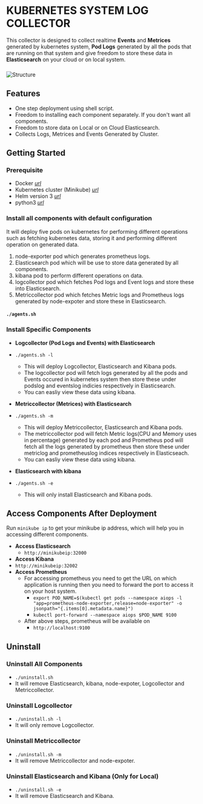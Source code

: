 # KUBERNETES SYSTEM LOG COLLECTOR
This collector is designed to collect realtime **Events** and **Metrices** generated by kubernetes system, **Pod Logs** generated by all the pods that are running on that system and give freedom to store these data in **Elasticsearch** on your cloud or on local system.
###
###
![Structure](https://user-images.githubusercontent.com/91112244/134476183-e57007f6-ea81-4ed1-8906-d2c8b1f9cd7d.jpg)

## Features
- One step deployment using shell script.
- Freedom to installing each component separately. If you don't want all components.
- Freedom to store data on Local or on Cloud Elasticsearch.
- Collects Logs, Metrices and Events Generated by Cluster.

## Getting Started
### Prerequisite
- Docker [*url*](https://docs.docker.com/engine/install/)
- Kubernetes cluster (Minikube) [*url*](https://minikube.sigs.k8s.io/docs/start/)
- Helm version 3 [*url*](https://helm.sh/docs/intro/install/)
- python3 [*url*](https://www.geeksforgeeks.org/download-and-install-python-3-latest-version/)

### Install all components with default configuration
It will deploy five pods on kubernetes for performing different operations such as fetching kubernetes data, storing it and performing different operation on generated data.
1. node-exporter pod which generates prometheus logs. 
2. Elasticsearch pod which will be use to store data generated by all components. 
3. kibana pod to perform different operations on data. 
4. logcollector pod which fetches Pod logs and Event logs and store these into Elasticsearch. 
5. Metriccollector pod which fetches Metric logs and Prometheus logs generated by node-expoter and store these in Elasticsearch.
#### `./agents.sh`
### Install Specific Components
- **Logcollector (Pod Logs and Events) with Elasticsearch** 
- `./agents.sh -l`
  - This will deploy Logcollector, Elasticsearch and Kibana pods. 
  - The logcollector pod will fetch logs generated by all the pods and Events occured in kubernetes system then store these under podslog and eventslog indicies respectively in Elasticsearch. 
  - You can easliy view these data using kibana.
 
- **Metriccollector (Metrices) with Elasticsearch**
- `./agents.sh -m`
  - This will deploy Metriccollector, Elasticsearch and Kibana pods. 
  - The metriccollector pod will fetch Metric logs(CPU and Memory uses in percentage) generated by each pod and Prometheus pod will fetch all the logs generated by prometheus then store these under metriclog and prometheuslog indices respectively in Elasticseach.
  - You can easliy view these data using kibana.

- **Elasticsearch with kibana**
- `./agents.sh -e`
  - This will only install Elasticsearch and Kibana pods. 
  
## Access Components After Deployment
Run `minikube ip` to get your minikube ip address, which will help you in accessing different components.
- **Access Elasticsearch**
  - `http://minikubeip:32000`
- **Access Kibana**
- `http://minikubeip:32002`
- **Access Prometheus**
  - For accessing prometheus you need to get the URL on which application is running then you need to forward the port to access it on your host system.
     - `export POD_NAME=$(kubectl get pods --namespace aiops -l "app=prometheus-node-exporter,release=node-exporter" -o jsonpath="{.items[0].metadata.name}")`
     - `kubectl port-forward --namespace aiops $POD_NAME 9100`
   - After above steps, prometheus will be available on
     - `http://localhost:9100`

## Uninstall
### Uninstall All Components
- `./uninstall.sh`
- It will remove Elasticsearch, kibana, node-expoter, Logcollector and Metriccollector.

### Uninstall Logcollector
- `./uninstall.sh -l`
- It will only remove Logcollector.

### Uninstall Metriccollector
- `./uninstall.sh -m`
- It will remove Metriccollector and node-expoter.
### Uninstall Elasticsearch and Kibana **(Only for Local)**
- `./uninstall.sh -e`
- It will remove Elasticsearch and Kibana.
 






